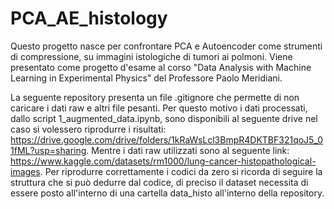 # PCA_AE_histology
Questo progetto nasce per confrontare PCA e Autoencoder come strumenti di compressione, su immagini istologiche di tumori ai polmoni. Viene presentato come progetto d'esame al corso "Data Analysis with Machine Learning in Experimental Physics" del Professore Paolo Meridiani.

La seguente repository presenta un file .gitignore che permette di non caricare i dati raw e altri file pesanti. Per questo motivo i dati processati, dallo script 1_augmented_data.ipynb, sono disponibili al seguente drive nel caso si volessero riprodurre i risultati: https://drive.google.com/drive/folders/1kRaWsLcl3BmpR4DKTBF321qoJ5_01fML?usp=sharing. 
Mentre i dati raw utilizzati sono al seguente link: https://www.kaggle.com/datasets/rm1000/lung-cancer-histopathological-images.
Per riprodurre correttamente i codici da zero si ricorda di seguire la struttura che si può dedurre dal codice, di preciso il dataset necessita di essere posto all'interno di una cartella data_histo all'interno della repository.
